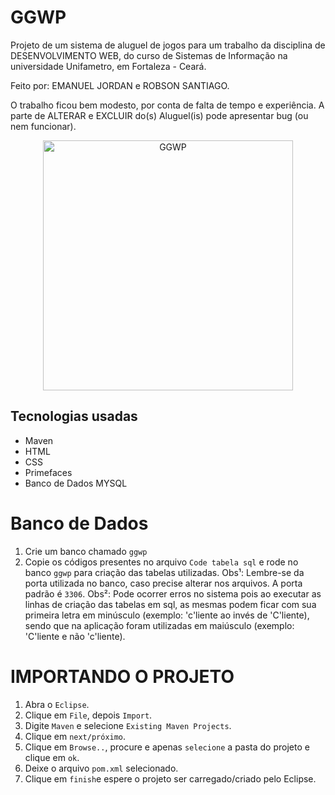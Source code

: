 # GGWP
Projeto de um sistema de aluguel de jogos para um trabalho da disciplina de DESENVOLVIMENTO WEB, do curso de Sistemas de Informação na universidade Unifametro, em Fortaleza - Ceará.

Feito por: 
EMANUEL JORDAN e ROBSON SANTIAGO.

O trabalho ficou bem modesto, por conta de falta de tempo e experiência. A parte de ALTERAR e EXCLUIR do(s) Aluguel(is) pode apresentar bug (ou nem funcionar). 

<p align="center">
    <img alt="GGWP" src="https://liquipedia.net/commons/images/thumb/a/ae/Ggwp_logo.png/600px-Ggwp_logo.png" width="400" />
</p>

## Tecnologias usadas
- Maven
- HTML
- CSS
- Primefaces
- Banco de Dados MYSQL

# Banco de Dados
1. Crie um banco chamado `ggwp`
2. Copie os códigos presentes no arquivo `Code tabela sql` e rode no banco `ggwp` para criação das tabelas utilizadas.
Obs¹: Lembre-se da porta utilizada no banco, caso precise alterar nos arquivos. A porta padrão é `3306`.
Obs²: Pode ocorrer erros no sistema pois ao executar as linhas de criação das tabelas em sql, as mesmas podem ficar com sua primeira letra em minúsculo (exemplo: 'c'liente ao invés de 'C'liente), sendo que na aplicação foram utilizadas em maiúsculo (exemplo: 'C'liente e não 'c'liente).  

# IMPORTANDO O PROJETO
1. Abra o `Eclipse`.
2. Clique em `File`, depois `Import`.
3. Digite `Maven` e selecione `Existing Maven Projects`.
4. Clique em `next/próximo`.
5. Clique em `Browse..`, procure e apenas `selecione` a pasta do projeto e clique em `ok`.
6. Deixe o arquivo `pom.xml` selecionado.
7. Clique em `finish`e espere o projeto ser carregado/criado pelo Eclipse.

